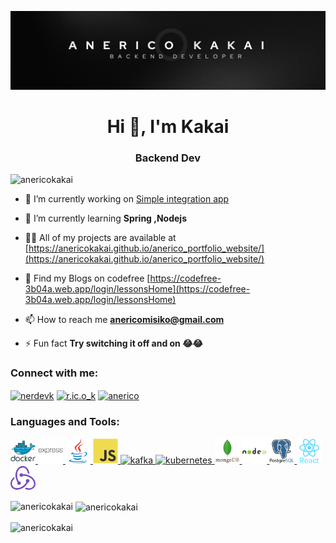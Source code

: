![logo](https://github.com/Anericokakai/Anericokakai/blob/main/Banner.png)
<h1 align="center">Hi 👋, I'm Kakai</h1>
<h3 align="center">Backend Dev</h3>

<p align="left"> <img src="https://komarev.com/ghpvc/?username=anericokakai&label=Profile%20views&color=0e75b6&style=flat" alt="anericokakai" /> </p>

- 🔭 I’m currently working on [Simple integration app](https://github.com/Anericokakai/Simple_Intergration)

- 🌱 I’m currently learning **Spring ,Nodejs**

- 👨‍💻 All of my projects are available at [https://anericokakai.github.io/anerico_portfolio_website/](https://anericokakai.github.io/anerico_portfolio_website/)

- 📝 Find my Blogs on codefree [https://codefree-3b04a.web.app/login/lessonsHome](https://codefree-3b04a.web.app/login/lessonsHome)


- 📫 How to reach me **anericomisiko@gmail.com**

- ⚡ Fun fact **Try switching it off and on 😂😂**

<h3 align="left">Connect with me:</h3>
<p align="left">
<a href="https://twitter.com/nerdevk" target="blank"><img align="center" src="https://raw.githubusercontent.com/rahuldkjain/github-profile-readme-generator/master/src/images/icons/Social/twitter.svg" alt="nerdevk" height="30" width="40" /></a>
<a href="https://instagram.com/r.ic.o_k" target="blank"><img align="center" src="https://raw.githubusercontent.com/rahuldkjain/github-profile-readme-generator/master/src/images/icons/Social/instagram.svg" alt="r.ic.o_k" height="30" width="40" /></a>
<a href="https://www.leetcode.com/anerico" target="blank"><img align="center" src="https://raw.githubusercontent.com/rahuldkjain/github-profile-readme-generator/master/src/images/icons/Social/leet-code.svg" alt="anerico" height="30" width="40" /></a>
</p>

<h3 align="left">Languages and Tools:</h3>
<p align="left"> <a href="https://www.docker.com/" target="_blank" rel="noreferrer"> <img src="https://raw.githubusercontent.com/devicons/devicon/master/icons/docker/docker-original-wordmark.svg" alt="docker" width="40" height="40"/> </a> <a href="https://expressjs.com" target="_blank" rel="noreferrer"> <img src="https://raw.githubusercontent.com/devicons/devicon/master/icons/express/express-original-wordmark.svg" alt="express" width="40" height="40"/> </a> <a href="https://www.java.com" target="_blank" rel="noreferrer"> <img src="https://raw.githubusercontent.com/devicons/devicon/master/icons/java/java-original.svg" alt="java" width="40" height="40"/> </a> <a href="https://developer.mozilla.org/en-US/docs/Web/JavaScript" target="_blank" rel="noreferrer"> <img src="https://raw.githubusercontent.com/devicons/devicon/master/icons/javascript/javascript-original.svg" alt="javascript" width="40" height="40"/> </a> <a href="https://kafka.apache.org/" target="_blank" rel="noreferrer"> <img src="https://www.vectorlogo.zone/logos/apache_kafka/apache_kafka-icon.svg" alt="kafka" width="40" height="40"/> </a> <a href="https://kubernetes.io" target="_blank" rel="noreferrer"> <img src="https://www.vectorlogo.zone/logos/kubernetes/kubernetes-icon.svg" alt="kubernetes" width="40" height="40"/> </a> <a href="https://www.mongodb.com/" target="_blank" rel="noreferrer"> <img src="https://raw.githubusercontent.com/devicons/devicon/master/icons/mongodb/mongodb-original-wordmark.svg" alt="mongodb" width="40" height="40"/> </a> <a href="https://nodejs.org" target="_blank" rel="noreferrer"> <img src="https://raw.githubusercontent.com/devicons/devicon/master/icons/nodejs/nodejs-original-wordmark.svg" alt="nodejs" width="40" height="40"/> </a> <a href="https://www.postgresql.org" target="_blank" rel="noreferrer"> <img src="https://raw.githubusercontent.com/devicons/devicon/master/icons/postgresql/postgresql-original-wordmark.svg" alt="postgresql" width="40" height="40"/> </a> <a href="https://reactjs.org/" target="_blank" rel="noreferrer"> <img src="https://raw.githubusercontent.com/devicons/devicon/master/icons/react/react-original-wordmark.svg" alt="react" width="40" height="40"/> </a> <a href="https://redux.js.org" target="_blank" rel="noreferrer"> <img src="https://raw.githubusercontent.com/devicons/devicon/master/icons/redux/redux-original.svg" alt="redux" width="40" height="40"/> </a> </p>

<p><img align="left" src="https://github-readme-stats.vercel.app/api/top-langs?username=anericokakai&show_icons=true&locale=en&layout=compact" alt="anericokakai" /></p>

<p>&nbsp;<img align="center" src="https://github-readme-stats.vercel.app/api?username=anericokakai&show_icons=true&locale=en" alt="anericokakai" /></p>

<p><img align="center" src="https://github-readme-streak-stats.herokuapp.com/?user=anericokakai&" alt="anericokakai" /></p>

